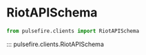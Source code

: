 # RiotAPISchema

```python
from pulsefire.clients import RiotAPISchema
```

::: pulsefire.clients.RiotAPISchema
